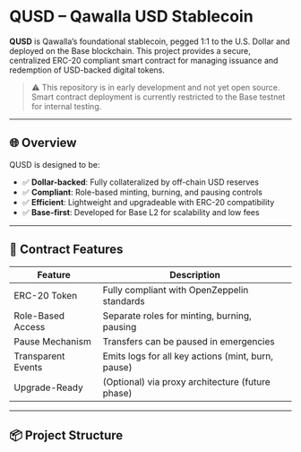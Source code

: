 # QUSD – Qawalla USD Stablecoin

**QUSD** is Qawalla’s foundational stablecoin, pegged 1:1 to the U.S. Dollar and deployed on the Base blockchain. This project provides a secure, centralized ERC-20 compliant smart contract for managing issuance and redemption of USD-backed digital tokens.

> ⚠️ This repository is in early development and not yet open source. Smart contract deployment is currently restricted to the Base testnet for internal testing.

---

## 🌐 Overview

QUSD is designed to be:
- ✅ **Dollar-backed**: Fully collateralized by off-chain USD reserves
- ✅ **Compliant**: Role-based minting, burning, and pausing controls
- ✅ **Efficient**: Lightweight and upgradeable with ERC-20 compatibility
- ✅ **Base-first**: Developed for Base L2 for scalability and low fees

---

## 🔧 Contract Features

| Feature         | Description |
|----------------|-------------|
| ERC-20 Token    | Fully compliant with OpenZeppelin standards |
| Role-Based Access | Separate roles for minting, burning, pausing |
| Pause Mechanism | Transfers can be paused in emergencies |
| Transparent Events | Emits logs for all key actions (mint, burn, pause) |
| Upgrade-Ready | (Optional) via proxy architecture (future phase) |

---

## 📦 Project Structure

